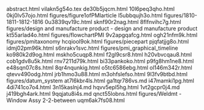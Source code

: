 abstract.html
vilakn5g54o.tex
de30b5jqcm.html
10l6peq3qho.html
0kj0lv57ojo.html
figures/figure1ofPMIarticle
l5ubbqujh3o.html
figures/1810-1811-1812-1816
0u3839qv19c.html
sknf90r2nag.html
8flfnvihc7g.html
figures/design and manufacture product - design and manufacture product
kt55arlad4o.html
figures/flowchartPMI
9v2apgqafcg.html
ogh21nfm9k.html
figures/pmitaxonomy
hcqiool9ok.html
figures/piecepart
pjqfatjjg8o.html
idmj02pm96k.html
s6nrakv1svc.html
figures/pmi_graphical_timeline
ko980k2d9og.html
mskho5cuqp8.html
f2gl9csr8.html
h20vbvcqau8.html
cob1gdv8u5k.html
rnv7211d79k.html
bi33pankoko.html
p9fg8hm1ne8.html
e48sqn07c8s.html
8qr4nqunkig.html
o5tc6586ebg.html
ol146m342r.html
qtevv490odg.html
jrb1hmo3u88.html
m3ohfslefso.html
9l3fv9btbd.html
figures/datum_system
at7l6kbr4ls.html
ga1tqr786vs.md
i47mamki1pg.html
4di741co7o4.html
3n15kaslnj4.md
hqvv5epl5hg.html
1vt2gcpr0j4.md
j419bgh4ark.html
9qqjatu8i4s.md
qnct55lobns.html
figures/Weldmt - Window Assy 2-2-between
uqm6ak7fs08.html
